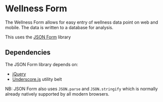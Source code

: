 
Wellness Form
=============

The Wellness Form allows for easy entry of wellness data point on web and mobile. 
The data is written to a database for analysis. 

This uses the [JSON Form](http://github.com/joshfire/jsonform/) library 


Dependencies
------------

The JSON Form library depends on:
- [jQuery](http://jquery.com/)
- [Underscore.js](http://underscorejs.org/) utility belt

NB: JSON Form also uses ```JSON.parse``` and ```JSON.stringify``` which is normally already natively supported by all modern browsers.
